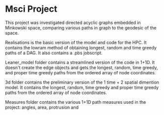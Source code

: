 # Msci Project

This project was investigated directed acyclic graphs embedded in Minkowski space, comparing various paths in graph to the geodesic of the space. 

Realisations is the basic version of the model and code for the HPC. It contains the lowram method of obtaining longest, random and time greedy paths of a DAG. It also contains a .pbs jobscript. 

Leaner_model folder contains a streamlined version of the code in 1+1D. It doesn't create the edge objects and gets the longest, random, time greedy, and proper time greedy paths from the ordered array of node coordinates. 

3d folder contains the preliminary version of the 1 time + 2 spatial dimention model. It contains the longest, random, time greedy and proper time greedy paths from the ordered array of node coordinates. 

Measures folder contains the various 1+1D path measures used in the project: angles, area, protrusion and 
